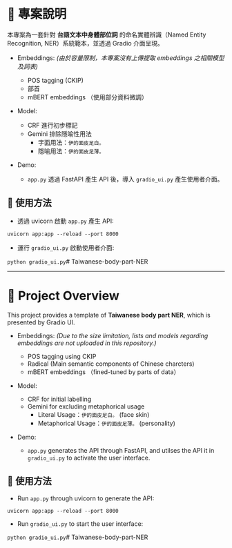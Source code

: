 # 📘 專案說明

本專案為一套針對 **台語文本中身體部位詞** 的命名實體辨識（Named Entity Recognition, NER）系統範本，並透過 Gradio 介面呈現。

- Embeddings: 
*(由於容量限制，本專案沒有上傳提取 embeddings 之相關模型及詞表)*
    - POS tagging (CKIP) 
    - 部首
    - mBERT embeddings （使用部分資料微調） 

- Model:
    - CRF 進行初步標記
    - Gemini 排除隱喻性用法
        - 字面用法：`伊的面皮足白。`
        - 隱喻用法：`伊的面皮足薄。`
- Demo:
    - `app.py` 透過 FastAPI 產生 API 後，導入 `gradio_ui.py` 產生使用者介面。

## 📁 使用方法
- 透過 uvicorn 啟動 `app.py` 產生 API:

`uvicorn app:app --reload --port 8000`

- 運行 `gradio_ui.py` 啟動使用者介面:

`python gradio_ui.py`# Taiwanese-body-part-NER

---

# 📘 Project Overview

This project provides a template of **Taiwanese body part NER**, which is presented by Gradio UI.

- Embeddings: 
*(Due to the size limitation, lists and models regarding embeddings are not uploaded in this repository.)*
    - POS tagging using CKIP
    - Radical (Main semantic components of Chinese charcters)
    - mBERT embeddings （fined-tuned by parts of data） 

- Model:
    - CRF for initial labelling
    - Gemini for excluding metaphorical usage
        - Literal Usage：`伊的面皮足白。` (face skin)
        - Metaphorical Usage：`伊的面皮足薄。` (personality)
- Demo:
    - `app.py` generates the API through FastAPI, and utilses the API it in `gradio_ui.py` to activate the user interface.

## 📁 使用方法
- Run `app.py` through uvicorn to generate the API:

`uvicorn app:app --reload --port 8000`

- Run `gradio_ui.py` to start the user interface:

`python gradio_ui.py`# Taiwanese-body-part-NER